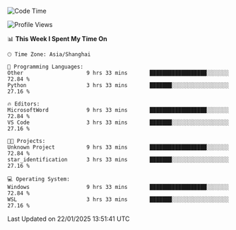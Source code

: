 <!--START_SECTION:waka-->
![Code Time](http://img.shields.io/badge/Code%20Time-2%2C227%20hrs%2031%20mins-blue)

![Profile Views](http://img.shields.io/badge/Profile%20Views-1-blue)

📊 **This Week I Spent My Time On** 

```text
🕑︎ Time Zone: Asia/Shanghai

💬 Programming Languages: 
Other                    9 hrs 33 mins       ██████████████████░░░░░░░   72.84 % 
Python                   3 hrs 33 mins       ███████░░░░░░░░░░░░░░░░░░   27.16 % 

🔥 Editors: 
MicrosoftWord            9 hrs 33 mins       ██████████████████░░░░░░░   72.84 % 
VS Code                  3 hrs 33 mins       ███████░░░░░░░░░░░░░░░░░░   27.16 % 

🐱‍💻 Projects: 
Unknown Project          9 hrs 33 mins       ██████████████████░░░░░░░   72.84 % 
star_identification      3 hrs 33 mins       ███████░░░░░░░░░░░░░░░░░░   27.16 % 

💻 Operating System: 
Windows                  9 hrs 33 mins       ██████████████████░░░░░░░   72.84 % 
WSL                      3 hrs 33 mins       ███████░░░░░░░░░░░░░░░░░░   27.16 % 
```


 Last Updated on 22/01/2025 13:51:41 UTC
<!--END_SECTION:waka-->